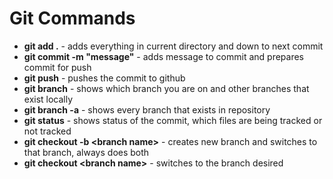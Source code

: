 # Git Commands
- __git add .__   - adds everything in current directory and down to next commit
- __git commit -m "message"__  - adds message to commit and prepares commit for push
- __git push__ - pushes the commit to github
- __git branch__ - shows which branch you are on and other branches that exist locally 
- __git branch -a__ - shows every branch that exists in repository 
- __git status__ - shows status of the commit, which files are being tracked or not tracked
- __git checkout -b <branch name\>__ - creates new branch and switches to that branch, always does both
- __git checkout <branch name\>__ - switches to the branch desired